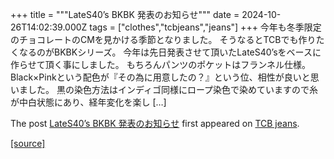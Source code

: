 +++
title = """LateS40’s BKBK 発表のお知らせ"""
date = 2024-10-26T14:02:39.000Z
tags = ["clothes","tcbjeans","jeans"]
+++
今年も冬季限定のチョコレートのCMを見かける季節となりました。 そうなるとTCBでも作りたくなるのがBKBKシリーズ。 今年は先日発表させて頂いたLateS40’sをベースに作らせて頂く事にしました。 もちろんパンツのポケットはフランネル仕様。Black×Pinkという配色が『その為に用意したの？』という位、相性が良いと思いました。 黒の染色方法はインディゴ同様にロープ染色で染めていますので糸が中白状態にあり、経年変化を楽し \[…\]

The post [LateS40’s BKBK 発表のお知らせ](http://tcbjeans.com/2024/10/26/49694) first appeared on [TCB jeans](http://tcbjeans.com).

[[source]](http://tcbjeans.com/2024/10/26/49694)
